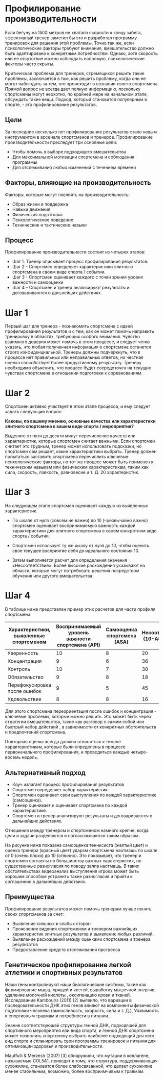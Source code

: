 # Профилирование производительности

Если бегуну на 1500 метров не хватало скорости к концу забега, эффективный тренер заметил бы это и разработал программу тренировок для решения этой проблемы. Точно так же, если психологические факторы требуют внимания, вмешательство должно быть адаптировано к конкретным потребностям. Однако, хотя скорость или ее отсутствие можно наблюдать напрямую, психологические факторы часто скрыты.

Критическая проблема для тренеров, стремящихся решить такие проблемы, заключается в том, как решить проблему, когда они не могут наблюдать за тем, что происходит в сознании своего спортсмена. Прямой вопрос не всегда дает полную информацию, поскольку спортсмены могут неохотно, по крайней мере на начальном этапе, обсуждать такие вещи. Подход, который становится популярным в спорте, - это профилирование результатов.

## Цели

За последние несколько лет профилирование результатов стало новым инструментом в арсенале спортсменов и тренеров. Профилирование производительности преследует три основные цели:

- Чтобы помочь в выборе подходящего вмешательства
- Для максимальной мотивации спортсмена и соблюдения программы
- Для отслеживания любых изменений с течением времени

## Факторы, влияющие на производительность

Факторы, которые могут повлиять на производительность:

- Образ жизни и поддержка
- Навыки движения
- Физическая подготовка
- Психологическое поведение
- Технические и тактические навыки

## Процесс

Профилирование производительности состоит из четырех этапов:

- Шаг 1. Тренер описывает процесс профилирования результатов.
- Шаг 2 - Спортсмен определяет характеристики элитного спортсмена в своем виде спорта / событии.
- Шаг 3 - Спортсмен оценивает каждого с точки зрения уровня важности и самооценки
- Шаг 4 - Спортсмен и тренер анализируют результаты и договариваются о дальнейших действиях.

# Шаг 1

Первый шаг для тренера - познакомить спортсмена с идеей профилирования результатов и с тем, как он может помочь направить тренировку в областях, требующих особого внимания. Чувство взаимного доверия может помочь в этом процессе, и следует четко указать, что любая полученная информация о спортсмене останется строго конфиденциальной. Тренеры должны подчеркнуть, что в процессе нет правильных или неправильных ответов, но честная оценка способствует более продуктивному результату. Тренеру необходимо объяснить, что процесс будет сосредоточен на текущих чувствах спортсмена в отношении подготовки к соревнованиям.

# Шаг 2

Спортсмен активно участвует в этом этапе процесса, и ему следует задать следующий вопрос:

__Каковы, по вашему мнению, основные качества или характеристики элитного спортсмена в вашем виде спорта / мероприятия?__

Выделите от пяти до десяти минут перечисление качеств или характеристик, которые спортсмен считает важными. Если спортсмен считает это трудным, тренер может использовать подсказки, но спортсмен сам решает, какие характеристики выбрать. Тренер должен попытаться заставить спортсмена перечислить ключевые психологические факторы, но тот же процесс может быть применен к техническим навыкам или физическим характеристикам, таким как сила, скорость, ловкость, равновесие и т. Д. 20 характеристик.

# Шаг 3

На следующем этапе спортсмен оценивает каждую из выявленных характеристик.

- По шкале от нуля (совсем не важно) до 10 (чрезвычайно важно) спортсмен оценивает воспринимаемую важность каждой характеристики для элитного спортсмена в своем конкретном виде спорта / событии.

- Спортсмен использует ту же шкалу от нуля до 10, чтобы оценить свое текущее восприятие себя до идеального состояния 10.

- Затем выполняется расчет для определения значения «Несоответствие». Более высокие расхождения указывают на области, которые могут потребовать решения посредством обучения или другого вмешательства.

# Шаг 4

В таблице ниже представлен пример этих расчетов для части профиля спортсмена.

Характеристики, выявленные спортсменом | Воспринимаемый уровень важности спортсмена (API) | Самооценка спортсмена (ASA) | Несоответствие (10-ASA) × API
--------------------------------|-------|---|---
Уверенность 	                | 10    | 8 | 20
Концентрация 	                | 9 	| 6 | 36
Контроль 	                    | 10 	| 7 | 30
Обязательство 	                | 9 	| 8 | 18
Перефокусировка после ошибок 	| 9 	| 5 | 45
Удовольствие 	                | 8 	| 8 | 16


Для этого спортсмена переориентация после ошибок и концентрация - ключевые проблемы, которые можно решить. Это может быть через стратегии вмешательства, такие как разговор с самим собой или быстрый набор действий , в зависимости от конкретных обстоятельств и предпочтений спортсмена.

Повторная оценка всегда должна относиться к тем же характеристикам, которые были определены в процессе первоначального профилирования, и проводиться каждые четыре-восемь недель.

## Альтернативный подход

- Коуч излагает процесс профилирования результатов
- Спортсмен определяет набор характеристик.
- Спортсмен оценивает свои выступления по каждой характеристике (самооценка).
- Тренер оценивает и оценивает спортсмена по каждой характеристике.
- Спортсмен и тренер анализируют результаты и договариваются о дальнейших действиях.

Отношения между тренером и спортсменом намного крепче, когда цели и задачи разделяются и согласовываются таким образом.

На рисунке ниже показана самооценка теннисиста (желтый цвет) и оценка тренера (красный цвет) ударам спортсмена наотмашь по шкале от 0 (очень плохо) до 10 (отлично). Это показывает, что тренер и спортсмен согласны по большинству важных характеристик, но существенные разногласия по поводу залпа наотмашь. В таких обстоятельствах видеоанализ выступления игрока может быть хорошим способом устранить такие разногласия и прийти к соглашению о дальнейших действиях.

## Преимущества

Профилирование результатов может помочь тренерам лучше понять своих спортсменов за счет:

- Выявление сильных и слабых сторон
- Прояснение видения спортсменом и тренером важнейших характеристик элитных результатов и выявление любых различий.
- Выявление расхождений между оценками спортсмена и тренера результатов
- Предоставление средств отслеживания прогресса

## Генетическое профилирование легкой атлетики и спортивных результатов

Наши гены контролируют наши биологические системы, такие как формирование мышц, хрящей и костей, выработку мышечной энергии, удаление молочной кислоты , оксигенацию крови и тканей. Исследование Kambouris (2011) [2] выявило, что вариации в последовательности ДНК этих генов влияют на компоненты физической подготовки человека (выносливость, скорость, сила и т. Д.), Уязвимость к спортивным травмам и потребности в питании .

Знание соответствующей структуры генной ДНК, подходящей для спортивного мероприятия или вида спорта, и генной ДНК спортсмена может позволить спортсмену выбрать наиболее подходящий для него вид спорта и спланировать свои программы тренировок и питания для оптимизации здоровья и производительности.

Mauffulli & Merzesh (2007) [3] обнаружили, что мутации в коллагене, называемые COL5A1, приводят к тому, что структура, поддерживающая сухожилие, становится более слабосвязанной, что делает сухожилие менее стабильным, возможно, более восприимчивым к травмам.